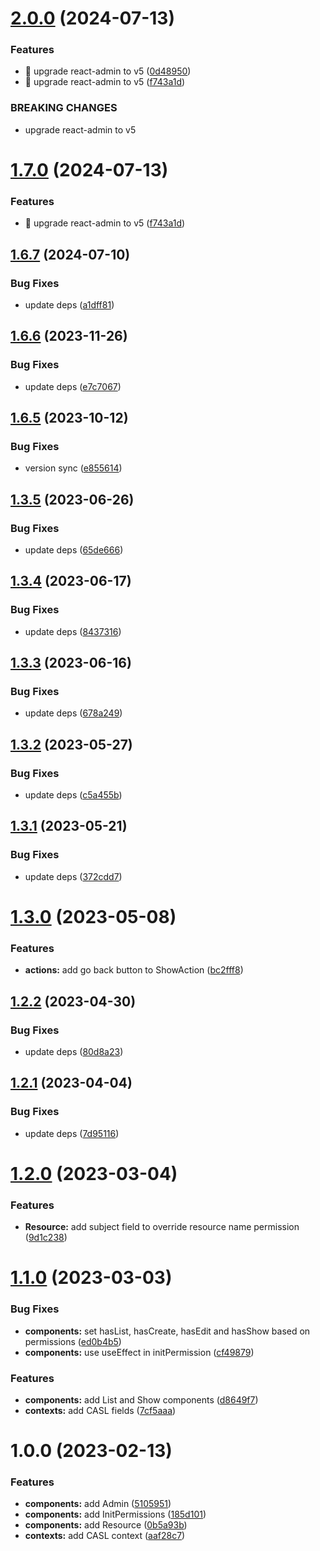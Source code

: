 # [2.0.0](https://github.com/ra-libs/react-rbac/compare/v1.6.7...v2.0.0) (2024-07-13)


### Features

* :rocket: upgrade react-admin to v5 ([0d48950](https://github.com/ra-libs/react-rbac/commit/0d4895044c4634480d902556894b689a1f28ca26))
* :rocket: upgrade react-admin to v5 ([f743a1d](https://github.com/ra-libs/react-rbac/commit/f743a1da736b4231ebf26d0e01b8dacc0fb0a621))


### BREAKING CHANGES

* upgrade react-admin to v5

# [1.7.0](https://github.com/ra-libs/react-rbac/compare/v1.6.7...v1.7.0) (2024-07-13)


### Features

* :rocket: upgrade react-admin to v5 ([f743a1d](https://github.com/ra-libs/react-rbac/commit/f743a1da736b4231ebf26d0e01b8dacc0fb0a621))

## [1.6.7](https://github.com/ra-libs/react-rbac/compare/v1.6.6...v1.6.7) (2024-07-10)


### Bug Fixes

* update deps ([a1dff81](https://github.com/ra-libs/react-rbac/commit/a1dff812ebd30e9f679df3c159b15e04baaf4243))

## [1.6.6](https://github.com/ra-libs/react-rbac/compare/v1.6.5...v1.6.6) (2023-11-26)


### Bug Fixes

* update deps ([e7c7067](https://github.com/ra-libs/react-rbac/commit/e7c7067261bf8357e05f609863a24dd54840cd98))

## [1.6.5](https://github.com/ra-libs/react-rbac/compare/v1.6.4...v1.6.5) (2023-10-12)


### Bug Fixes

* version sync ([e855614](https://github.com/ra-libs/react-rbac/commit/e8556141d653124a022d39af7171a447fd38ce35))

## [1.3.5](https://github.com/ra-libs/react-rbac/compare/v1.3.4...v1.3.5) (2023-06-26)


### Bug Fixes

* update deps ([65de666](https://github.com/ra-libs/react-rbac/commit/65de666bb520a63dfe4aa00ec9a5578a4e4fa2be))

## [1.3.4](https://github.com/ra-libs/react-rbac/compare/v1.3.3...v1.3.4) (2023-06-17)


### Bug Fixes

* update deps ([8437316](https://github.com/ra-libs/react-rbac/commit/84373161aa2525ee4111f362930eb913c35c02b0))

## [1.3.3](https://github.com/ra-libs/react-rbac/compare/v1.3.2...v1.3.3) (2023-06-16)


### Bug Fixes

* update deps ([678a249](https://github.com/ra-libs/react-rbac/commit/678a24990ef34e5e05d47b4d1b72122d1f1a8cc3))

## [1.3.2](https://github.com/ra-libs/react-rbac/compare/v1.3.1...v1.3.2) (2023-05-27)


### Bug Fixes

* update deps ([c5a455b](https://github.com/ra-libs/react-rbac/commit/c5a455bb9650944a6ab926b1abc929784230ff99))

## [1.3.1](https://github.com/ra-libs/react-rbac/compare/v1.3.0...v1.3.1) (2023-05-21)


### Bug Fixes

* update deps ([372cdd7](https://github.com/ra-libs/react-rbac/commit/372cdd77c4640d91de88b77c3b1760803a4d9d85))

# [1.3.0](https://github.com/ra-libs/react-rbac/compare/v1.2.2...v1.3.0) (2023-05-08)


### Features

* **actions:** add go back button to ShowAction ([bc2fff8](https://github.com/ra-libs/react-rbac/commit/bc2fff8ce30d72dc441ab17f5e696cf7baf5a8ac))

## [1.2.2](https://github.com/ra-libs/react-rbac/compare/v1.2.1...v1.2.2) (2023-04-30)


### Bug Fixes

* update deps ([80d8a23](https://github.com/ra-libs/react-rbac/commit/80d8a231c61892abe1c6c361173e3f0f15a14520))

## [1.2.1](https://github.com/ra-libs/react-rbac/compare/v1.2.0...v1.2.1) (2023-04-04)


### Bug Fixes

* update deps ([7d95116](https://github.com/ra-libs/react-rbac/commit/7d9511699a775e210579b132a52b486da438668b))

# [1.2.0](https://github.com/ra-libs/react-rbac/compare/v1.1.0...v1.2.0) (2023-03-04)


### Features

* **Resource:** add subject field to override resource name permission ([9d1c238](https://github.com/ra-libs/react-rbac/commit/9d1c23840d636176140cabd32e2c845a7995260c))

# [1.1.0](https://github.com/ra-libs/react-rbac/compare/v1.0.0...v1.1.0) (2023-03-03)


### Bug Fixes

* **components:** set hasList, hasCreate, hasEdit and hasShow based on permissions ([ed0b4b5](https://github.com/ra-libs/react-rbac/commit/ed0b4b5e11a011cfb7f7393c81c9c06be5d1b199))
* **components:** use useEffect in initPermission ([cf49879](https://github.com/ra-libs/react-rbac/commit/cf498791eb1530e472dd7bfa2a221ec6fe6873ec))


### Features

* **components:** add List and Show components ([d8649f7](https://github.com/ra-libs/react-rbac/commit/d8649f7add3a8832a8c34a43523ffc407cd517c8))
* **contexts:** add CASL fields ([7cf5aaa](https://github.com/ra-libs/react-rbac/commit/7cf5aaaffb13820d47654889a7ee69c87909a931))

# 1.0.0 (2023-02-13)


### Features

* **components:** add Admin ([5105951](https://github.com/ra-libs/react-rbac/commit/51059518c4350c990439347031b905f853d7bc69))
* **components:** add InitPermissions ([185d101](https://github.com/ra-libs/react-rbac/commit/185d101fb2b07f52183c0b79a46f838b15b48814))
* **components:** add Resource ([0b5a93b](https://github.com/ra-libs/react-rbac/commit/0b5a93b62ac7b6ed8cb8eb6b37d00211861f2409))
* **contexts:** add CASL context ([aaf28c7](https://github.com/ra-libs/react-rbac/commit/aaf28c767b244791d5e60e94af1d69745b648e35))
